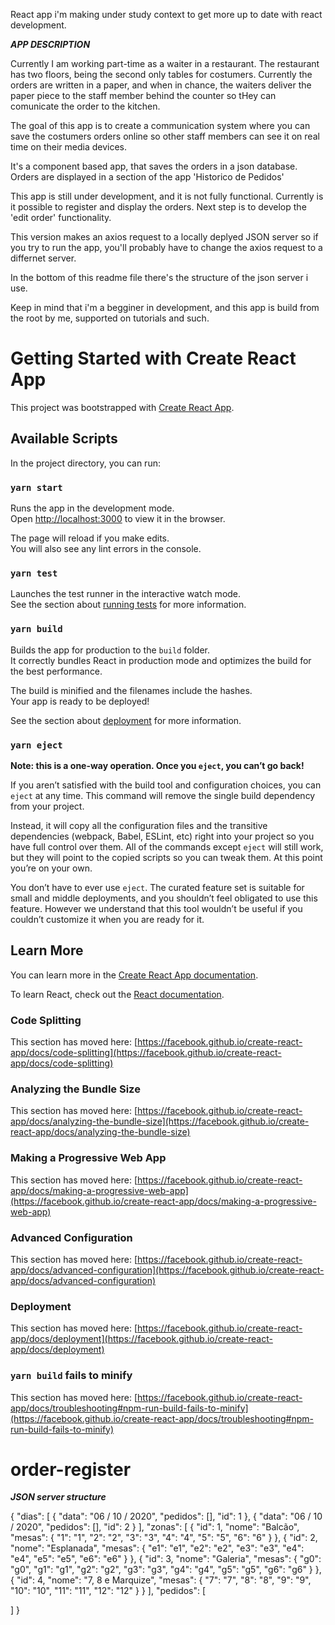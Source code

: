 React app i'm making under study context to get more up to date with react development.

***_APP DESCRIPTION_***

Currently I am working part-time as a waiter in a restaurant. The restaurant has two floors, being the second only tables for costumers. Currently the orders are written in a paper, and when in chance, the waiters deliver the paper piece to the staff member behind the counter so tHey can comunicate the order to the kitchen.  

The goal of this app is to create a communication system where you can save the costumers orders online so other staff members can see it on real time on their media devices.

It's a component based app, that saves the orders in a json database. Orders are displayed in a section of the app 'Historico de Pedidos'

This app is still under development, and it is not fully functional. Currently is it possible to register and display the orders. Next step is to develop the 'edit order' functionality.

This version makes an axios request to a locally deplyed JSON server so if you try to run the app, you'll probably have to change the axios request to a differnet server.

In the bottom of this readme file there's the structure of the json server i use.

Keep in mind that i'm a begginer in development, and this app is build from the root by me, supported on tutorials and such.



# Getting Started with Create React App

This project was bootstrapped with [Create React App](https://github.com/facebook/create-react-app).

## Available Scripts

In the project directory, you can run:

### `yarn start`

Runs the app in the development mode.\
Open [http://localhost:3000](http://localhost:3000) to view it in the browser.

The page will reload if you make edits.\
You will also see any lint errors in the console.

### `yarn test`

Launches the test runner in the interactive watch mode.\
See the section about [running tests](https://facebook.github.io/create-react-app/docs/running-tests) for more information.

### `yarn build`

Builds the app for production to the `build` folder.\
It correctly bundles React in production mode and optimizes the build for the best performance.

The build is minified and the filenames include the hashes.\
Your app is ready to be deployed!

See the section about [deployment](https://facebook.github.io/create-react-app/docs/deployment) for more information.

### `yarn eject`

**Note: this is a one-way operation. Once you `eject`, you can’t go back!**

If you aren’t satisfied with the build tool and configuration choices, you can `eject` at any time. This command will remove the single build dependency from your project.

Instead, it will copy all the configuration files and the transitive dependencies (webpack, Babel, ESLint, etc) right into your project so you have full control over them. All of the commands except `eject` will still work, but they will point to the copied scripts so you can tweak them. At this point you’re on your own.

You don’t have to ever use `eject`. The curated feature set is suitable for small and middle deployments, and you shouldn’t feel obligated to use this feature. However we understand that this tool wouldn’t be useful if you couldn’t customize it when you are ready for it.

## Learn More

You can learn more in the [Create React App documentation](https://facebook.github.io/create-react-app/docs/getting-started).

To learn React, check out the [React documentation](https://reactjs.org/).

### Code Splitting

This section has moved here: [https://facebook.github.io/create-react-app/docs/code-splitting](https://facebook.github.io/create-react-app/docs/code-splitting)

### Analyzing the Bundle Size

This section has moved here: [https://facebook.github.io/create-react-app/docs/analyzing-the-bundle-size](https://facebook.github.io/create-react-app/docs/analyzing-the-bundle-size)

### Making a Progressive Web App

This section has moved here: [https://facebook.github.io/create-react-app/docs/making-a-progressive-web-app](https://facebook.github.io/create-react-app/docs/making-a-progressive-web-app)

### Advanced Configuration

This section has moved here: [https://facebook.github.io/create-react-app/docs/advanced-configuration](https://facebook.github.io/create-react-app/docs/advanced-configuration)

### Deployment

This section has moved here: [https://facebook.github.io/create-react-app/docs/deployment](https://facebook.github.io/create-react-app/docs/deployment)

### `yarn build` fails to minify

This section has moved here: [https://facebook.github.io/create-react-app/docs/troubleshooting#npm-run-build-fails-to-minify](https://facebook.github.io/create-react-app/docs/troubleshooting#npm-run-build-fails-to-minify)
# order-register

***_JSON server structure_***

{
  "dias": [
    {
      "data": "06 / 10 / 2020",
      "pedidos": [],
      "id": 1
    },
    {
      "data": "06 / 10 / 2020",
      "pedidos": [],
      "id": 2
    }
  ],
  "zonas": [
    {
      "id": 1,
      "nome": "Balcão",
      "mesas": {
        "1": "1",
        "2": "2",
        "3": "3",
        "4": "4",
        "5": "5",
        "6": "6"
      }
    },
    {
      "id": 2,
      "nome": "Esplanada",
      "mesas": {
        "e1": "e1",
        "e2": "e2",
        "e3": "e3",
        "e4": "e4",
        "e5": "e5",
        "e6": "e6"
      }
    },
    {
      "id": 3,
      "nome": "Galeria",
      "mesas": {
        "g0": "g0",
        "g1": "g1",
        "g2": "g2",
        "g3": "g3",
        "g4": "g4",
        "g5": "g5",
        "g6": "g6"
      }
    },
    {
      "id": 4,
      "nome": "7, 8 e Marquize",
      "mesas": {
        "7": "7",
        "8": "8",
        "9": "9",
        "10": "10",
        "11": "11",
        "12": "12"
      }
    }
  ],
  "pedidos": [
    
  ]
}
